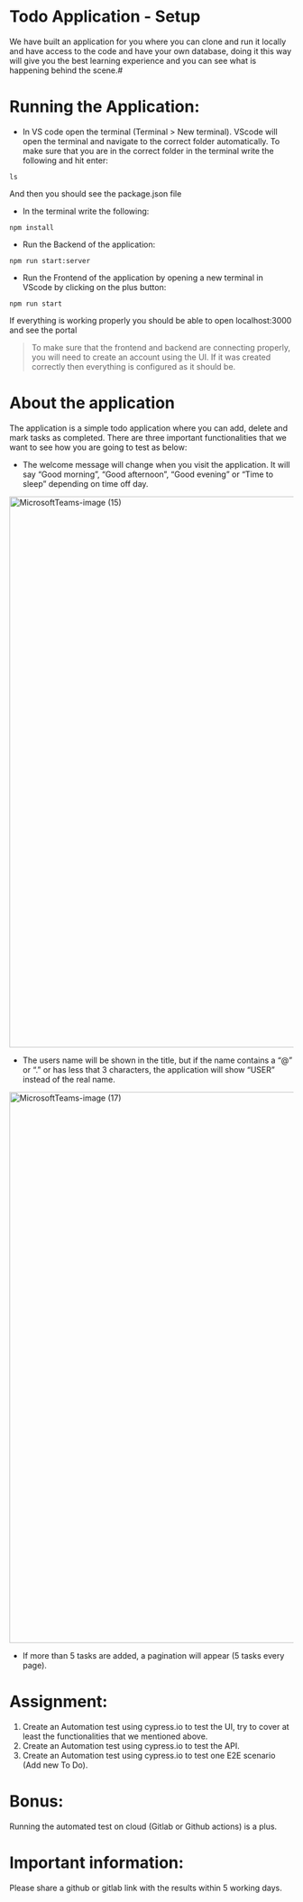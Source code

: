 
# Todo Application - Setup
We have built an application for you where you can clone and run it locally and have access to the code and have your own database, doing it this way will give you the best learning experience and you can see what is happening behind the scene.#

# Running the Application:
* In VS code open the terminal (Terminal > New terminal). VScode will open the terminal and navigate to the correct folder automatically. To make sure that you are in the correct folder in the terminal write the following and hit enter:
```
ls
```
And then you should see the package.json file

* In the terminal write the following:

```
npm install
```

* Run the Backend of the application:

```
npm run start:server
```

* Run the Frontend of the application by opening a new terminal in VScode by clicking on the plus button:

```
npm run start
```
If everything is working properly you should be able to open localhost:3000 and see the portal

> To make sure that the frontend and backend are connecting properly, you will need to create an account using the UI. If it was created correctly then everything is configured as it should be.


# About the application


The application is a simple todo application where you can add, delete and mark tasks as completed. There are three important functionalities that we want to see how you are going to test as below:

* The welcome message will change when you visit the application. It will say “Good morning”, “Good afternoon”, “Good evening” or “Time to sleep” depending on time off day.

<img width="978" alt="MicrosoftTeams-image (15)" src="https://user-images.githubusercontent.com/100218115/155163501-dddac8dd-dff6-4081-a60c-25ef03d15dc1.png">

*  The users name will be shown in the title, but if the name contains a “@” or “.” or has less that 3 characters, the application will show “USER” instead of the real name.

<img width="978" alt="MicrosoftTeams-image (17)" src="https://user-images.githubusercontent.com/100218115/155163618-88b7bc88-5b18-46f5-9ab6-58075af4dbb8.png">

*  If more than 5 tasks are added, a pagination will appear (5 tasks every page).

# Assignment:


1. Create an Automation test using cypress.io to test the UI, try to cover at least the functionalities that we mentioned above.
2. Create an Automation test using cypress.io to test the API.
3. Create an Automation test using cypress.io to test one E2E scenario (Add new To Do).

# Bonus:


Running the automated test on cloud (Gitlab or Github actions) is a plus.

# Important information:


Please share a github or gitlab link with the results within 5 working days.
